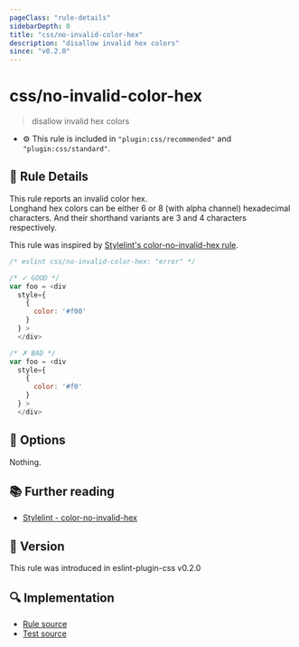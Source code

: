 ```yaml
---
pageClass: "rule-details"
sidebarDepth: 0
title: "css/no-invalid-color-hex"
description: "disallow invalid hex colors"
since: "v0.2.0"
---
```


# css/no-invalid-color-hex

> disallow invalid hex colors

- :gear: This rule is included in `"plugin:css/recommended"` and `"plugin:css/standard"`.

## :book: Rule Details

This rule reports an invalid color hex.  
Longhand hex colors can be either 6 or 8 (with alpha channel) hexadecimal characters. And their shorthand variants are 3 and 4 characters respectively.

This rule was inspired by [Stylelint's color-no-invalid-hex rule](https://stylelint.io/user-guide/rules/list/color-no-invalid-hex/).

<eslint-code-block>

```js
/* eslint css/no-invalid-color-hex: "error" */

/* ✓ GOOD */
var foo = <div
  style={
    {
      color: '#f00'
    }
  } >
  </div>

/* ✗ BAD */
var foo = <div
  style={
    {
      color: '#f0'
    }
  } >
  </div>
```

</eslint-code-block>

## :wrench: Options

Nothing.

## :books: Further reading

- [Stylelint - color-no-invalid-hex]

[Stylelint - color-no-invalid-hex]: https://stylelint.io/user-guide/rules/list/color-no-invalid-hex/

## :rocket: Version

This rule was introduced in eslint-plugin-css v0.2.0

## :mag: Implementation

- [Rule source](https://github.com/ota-meshi/eslint-plugin-css/blob/main/lib/rules/no-invalid-color-hex.ts)
- [Test source](https://github.com/ota-meshi/eslint-plugin-css/blob/main/tests/lib/rules/no-invalid-color-hex.ts)
